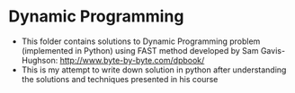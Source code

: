 # Dynamic Programming
* This folder contains solutions to Dynamic Programming problem (implemented in Python) using FAST method developed by Sam Gavis-Hughson: http://www.byte-by-byte.com/dpbook/
* This is my attempt to write down solution in python after understanding the solutions and techniques presented in his course
